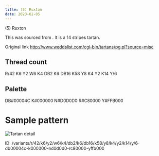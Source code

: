 ```yaml
---
title: (5) Ruxton
date: 2023-02-05
---
```

(5) Ruxton

This was sourced from <no value>.  It is a 14 stripes tartan.

Original link http://www.weddslist.com/cgi-bin/tartans/pg.pl?source=misc

## Thread count
R/42 K6 Y2 W6 K4 DB2 K6 DB16 K58 Y8 K4 Y2 K14 Y/6

## Palette
DB#00004C K#000000 N#D0D0D0 R#C80000 Y#FFB000

# Sample pattern

![Tartan detail](tartan.png "R/42 K6 Y2 W6 K4 DB2 K6 DB16 K58 Y8 K4 Y2 K14 Y/6 tartan")

ID: /variants/r/42/k6/y2/w6/k4/db2/k6/db16/k58/y8/k4/y2/k14/y/6-db00004c-k000000-nd0d0d0-rc80000-yffb000